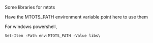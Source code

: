 Some libraries for mtots

Have the MTOTS_PATH environment variable point here to use them

For windows powershell,

    Set-Item -Path env:MTOTS_PATH -Value libs\

